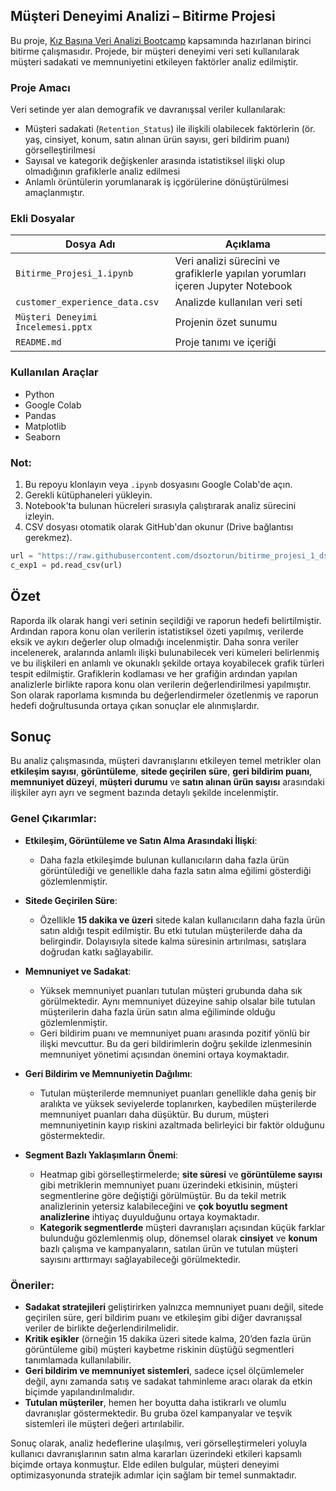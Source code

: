 ## Müşteri Deneyimi Analizi – Bitirme Projesi
Bu proje, [Kız Başına Veri Analizi Bootcamp](https://www.patika.dev/) kapsamında hazırlanan birinci bitirme çalışmasıdır. Projede, bir müşteri deneyimi veri seti kullanılarak müşteri sadakati ve memnuniyetini etkileyen faktörler analiz edilmiştir.

### Proje Amacı
Veri setinde yer alan demografik ve davranışsal veriler kullanılarak:
- Müşteri sadakati (`Retention_Status`) ile ilişkili olabilecek faktörlerin (ör. yaş, cinsiyet, konum, satın alınan ürün sayısı, geri bildirim puanı) görselleştirilmesi
- Sayısal ve kategorik değişkenler arasında istatistiksel ilişki olup olmadığının grafiklerle analiz edilmesi
- Anlamlı örüntülerin yorumlanarak iş içgörülerine dönüştürülmesi amaçlanmıştır.

### Ekli Dosyalar
| Dosya Adı | Açıklama |
|-----------|----------|
| `Bitirme_Projesi_1.ipynb` | Veri analizi sürecini ve grafiklerle yapılan yorumları içeren Jupyter Notebook |
| `customer_experience_data.csv` | Analizde kullanılan veri seti |
| `Müşteri Deneyimi İncelemesi.pptx` | Projenin özet sunumu |
| `README.md` | Proje tanımı ve içeriği |

### Kullanılan Araçlar
- Python
- Google Colab
- Pandas
- Matplotlib
- Seaborn

### Not:
1. Bu repoyu klonlayın veya `.ipynb` dosyasını Google Colab'de açın.
2. Gerekli kütüphaneleri yükleyin.
3. Notebook'ta bulunan hücreleri sırasıyla çalıştırarak analiz sürecini izleyin.
4. CSV dosyası otomatik olarak GitHub'dan okunur (Drive bağlantısı gerekmez).

```python
url = "https://raw.githubusercontent.com/dsoztorun/bitirme_projesi_1_dsoztorun/main/customer_experience_data.csv"
c_exp1 = pd.read_csv(url)
```

## Özet

Raporda ilk olarak hangi veri setinin seçildiği ve  raporun hedefi belirtilmiştir. Ardından rapora konu olan verilerin istatistiksel özeti yapılmış, verilerde eksik ve aykırı değerler olup olmadığı incelenmiştir. Daha sonra veriler incelenerek, aralarında anlamlı ilişki bulunabilecek veri kümeleri belirlenmiş ve bu ilişkileri en anlamlı ve okunaklı şekilde ortaya koyabilecek grafik türleri tespit edilmiştir. Grafiklerin kodlaması ve her grafiğin ardından yapılan analizlerle birlikte rapora konu olan verilerin değerlendirilmesi yapılmıştır. Son olarak raporlama kısmında bu değerlendirmeler özetlenmiş ve raporun hedefi doğrultusunda ortaya çıkan sonuçlar ele alınmışlardır.

## Sonuç

Bu analiz çalışmasında, müşteri davranışlarını etkileyen temel metrikler olan **etkileşim sayısı**, **görüntüleme**, **sitede geçirilen süre**, **geri bildirim puanı**, **memnuniyet düzeyi**, **müşteri durumu** ve **satın alınan ürün sayısı** arasındaki ilişkiler ayrı ayrı ve segment bazında detaylı şekilde incelenmiştir.

### Genel Çıkarımlar:

- **Etkileşim, Görüntüleme ve Satın Alma Arasındaki İlişki**:
  - Daha fazla etkileşimde bulunan kullanıcıların daha fazla ürün görüntülediği ve genellikle daha fazla satın alma eğilimi gösterdiği gözlemlenmiştir.

- **Sitede Geçirilen Süre**:
  - Özellikle **15 dakika ve üzeri** sitede kalan kullanıcıların daha fazla ürün satın aldığı tespit edilmiştir. Bu etki tutulan müşterilerde daha da belirgindir. Dolayısıyla sitede kalma süresinin artırılması, satışlara doğrudan katkı sağlayabilir.

- **Memnuniyet ve Sadakat**:
  - Yüksek memnuniyet puanları tutulan müşteri grubunda daha sık görülmektedir. Aynı memnuniyet düzeyine sahip olsalar bile tutulan müşterilerin daha fazla ürün satın alma eğiliminde olduğu gözlemlenmiştir.
  - Geri bildirim puanı ve memnuniyet puanı arasında pozitif yönlü bir ilişki mevcuttur. Bu da geri bildirimlerin doğru şekilde izlenmesinin memnuniyet yönetimi açısından önemini ortaya koymaktadır.

- **Geri Bildirim ve Memnuniyetin Dağılımı**:
  - Tutulan müşterilerde memnuniyet puanları genellikle daha geniş bir aralıkta ve yüksek seviyelerde toplanırken, kaybedilen müşterilerde memnuniyet puanları daha düşüktür. Bu durum, müşteri memnuniyetinin kayıp riskini azaltmada belirleyici bir faktör olduğunu göstermektedir.

- **Segment Bazlı Yaklaşımların Önemi**:
  - Heatmap gibi görselleştirmelerde; **site süresi** ve **görüntüleme sayısı** gibi metriklerin memnuniyet puanı üzerindeki etkisinin, müşteri segmentlerine göre değiştiği görülmüştür. Bu da tekil metrik analizlerinin yetersiz kalabileceğini ve **çok boyutlu segment analizlerine** ihtiyaç duyulduğunu ortaya koymaktadır.
  - **Kategorik segmentlerde** müşteri davranışları açısından küçük farklar bulunduğu gözlemlenmiş olup, dönemsel olarak **cinsiyet** ve **konum** bazlı çalışma ve kampanyaların, satılan ürün ve tutulan müşteri sayısını arttırmayı sağlayabileceği görülmektedir.  

### Öneriler:

- **Sadakat stratejileri** geliştirirken yalnızca memnuniyet puanı değil, sitede geçirilen süre, geri bildirim puanı ve etkileşim gibi diğer davranışsal veriler de birlikte değerlendirilmelidir.
- **Kritik eşikler** (örneğin 15 dakika üzeri sitede kalma, 20’den fazla ürün görüntüleme gibi) müşteri kaybetme riskinin düştüğü segmentleri tanımlamada kullanılabilir.
- **Geri bildirim ve memnuniyet sistemleri**, sadece içsel ölçümlemeler değil, aynı zamanda satış ve sadakat tahminleme aracı olarak da etkin biçimde yapılandırılmalıdır.
- **Tutulan müşteriler**, hemen her boyutta daha istikrarlı ve olumlu davranışlar göstermektedir. Bu gruba özel kampanyalar ve teşvik sistemleri ile müşteri değeri artırılabilir.

Sonuç olarak, analiz hedeflerine ulaşılmış, veri görselleştirmeleri yoluyla kullanıcı davranışlarının satın alma kararları üzerindeki etkileri kapsamlı biçimde ortaya konmuştur. Elde edilen bulgular, müşteri deneyimi optimizasyonunda stratejik adımlar için sağlam bir temel sunmaktadır.
